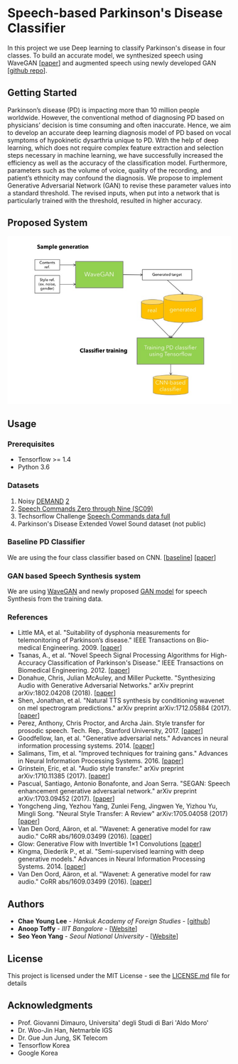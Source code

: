 # Speech-based Parkinson's Disease Classifier

In this project we use Deep learning to classify Parkinson's disease in four classes. To build an accurate model, we synthesized speech using WaveGAN [[paper](https://arxiv.org/abs/1802.04208)] and augmented speech using newly developed GAN [[github repo](https://github.com/anooptoffy/DLJeju2018CodeRepoASR)].

## Getting Started

Parkinson’s disease (PD) is impacting more than 10 million people worldwide. However, the conventional method of diagnosing PD based on physicians’ decision is time consuming and often inaccurate. Hence, we aim to develop an accurate deep learning diagnosis model of PD based on vocal symptoms of hypokinetic dysarthria unique to PD. With the help of deep learning, which does not require complex feature extraction and selection steps necessary in machine learning, we have successfully increased the efficiency as well as the accuracy of the classification model. Furthermore, parameters such as the volume of voice, quality of the recording, and patient’s ethnicity may confound the diagnosis. We propose to implement Generative Adversarial Network (GAN) to revise these parameter values into a standard threshold. The revised inputs, when put into a network that is particularly trained with the threshold, resulted in higher accuracy.

## Proposed System


<img src="images/architecture.jpg"/>

## Usage


### Prerequisites

* Tensorflow >= 1.4
* Python 3.6

### Datasets

1. Noisy [DEMAND](https://zenodo.org/record/1227121) [2](http://staff.ustc.edu.cn/~jundu/The%20team/yongxu/demo/115noises.html)
2. [Speech Commands Zero through Nine (SC09)](https://drive.google.com/open?id=1qRdAWmjfWwfWIu-Qk7u9KQKGINC52ZwB)
3. Techsorflow Challenge [Speech Commands data full](https://www.kaggle.com/c/tensorflow-speech-recognition-challenge/data)
4. Parkinson's Disease Extended Vowel Sound dataset (not public)

### Baseline PD Classifier

We are using the four class classifier based on CNN. [[baseline](https://www.tensorflow.org/tutorials/audio_recognition)] [[paper](https://www.isca-speech.org/archive/interspeech_2015/papers/i15_1478.pdf)]


### GAN based Speech Synthesis system

We are using [WaveGAN](https://github.com/chrisdonahue/wavegan) and newly proposed [GAN model](https://github.com/anooptoffy/DLJeju2018CodeRepoASR) for speech Synthesis from the training data.

### References

* Little MA, et al. "Suitability of dysphonia measurements for telemonitoring of Parkinson’s disease." IEEE Transactions on Bio-medical Engineering. 2009. [[paper](https://www.ncbi.nlm.nih.gov/pmc/articles/PMC3051371/pdf/nihms-118450.pdf)]
* Tsanas, A., et al. “Novel Speech Signal Processing Algorithms for High-Accuracy Classification of Parkinson's Disease.” IEEE Transactions on Biomedical Engineering. 2012. [[paper](https://research.aston.ac.uk/portal/files/3400339/Novel_speech_signal_processing_algorithms.pdf)]
* Donahue, Chris, Julian McAuley, and Miller Puckette. "Synthesizing Audio with Generative Adversarial Networks." arXiv preprint arXiv:1802.04208 (2018). [[paper](https://arxiv.org/abs/1802.04208)]
* Shen, Jonathan, et al. "Natural TTS synthesis by conditioning wavenet on mel spectrogram predictions." arXiv preprint arXiv:1712.05884 (2017). [[paper](https://arxiv.org/pdf/1712.05884.pdf)]
* Perez, Anthony, Chris Proctor, and Archa Jain. Style transfer for prosodic speech. Tech. Rep., Stanford University, 2017. [[paper](http://web.stanford.edu/class/cs224s/reports/Anthony_Perez.pdf)]
* Goodfellow, Ian, et al. "Generative adversarial nets." Advances in neural information processing systems. 2014. [[paper](https://arxiv.org/pdf/1406.2661.pdf)]
* Salimans, Tim, et al. "Improved techniques for training gans." Advances in Neural Information Processing Systems. 2016. [[paper](https://arxiv.org/pdf/1606.03498.pdf)]
* Grinstein, Eric, et al. "Audio style transfer." arXiv preprint arXiv:1710.11385 (2017). [[paper](https://arxiv.org/abs/1710.11385)]
* Pascual, Santiago, Antonio Bonafonte, and Joan Serra. "SEGAN: Speech enhancement generative adversarial network." arXiv preprint arXiv:1703.09452 (2017). [[paper](https://arxiv.org/pdf/1703.09452.pdf)]
* Yongcheng Jing, Yezhou Yang, Zunlei Feng, Jingwen Ye, Yizhou Yu, Mingli Song. "Neural Style Transfer: A Review" 	arXiv:1705.04058 (2017) [[paper](https://arxiv.org/abs/1705.04058v6)]
* Van Den Oord, Aäron, et al. "Wavenet: A generative model for raw audio." CoRR abs/1609.03499 (2016). [[paper](https://arxiv.org/abs/1609.03499)]
* Glow: Generative Flow with Invertible 1×1 Convolutions [[paper](https://d4mucfpksywv.cloudfront.net/research-covers/glow/paper/glow.pdf)]
* Kingma, Diederik P., et al. "Semi-supervised learning with deep generative models." Advances in Neural Information Processing Systems. 2014. [[paper](https://arxiv.org/abs/1406.5298)]
* Van Den Oord, Aäron, et al. "Wavenet: A generative model for raw audio." CoRR abs/1609.03499 (2016). [[paper](https://arxiv.org/abs/1609.03499)]


## Authors

* **Chae Young Lee** - *Hankuk Academy of Foreign Studies* - [[github](https://github.com/acheketa)]
* **Anoop Toffy** - *IIIT Bangalore* - [[Website](www.anooptoffy.com)]
* **Seo Yeon Yang** - *Seoul National University* - [[Website](http://howtowhy.wixsite.com/stellayang)]

## License

This project is licensed under the MIT License - see the [LICENSE.md](LICENSE.md) file for details

## Acknowledgments

* Prof. Giovanni Dimauro, Universita' degli Studi di Bari 'Aldo Moro'
* Dr. Woo-Jin Han, Netmarble IGS
* Dr. Gue Jun Jung, SK Telecom
* Tensorflow Korea
* Google Korea